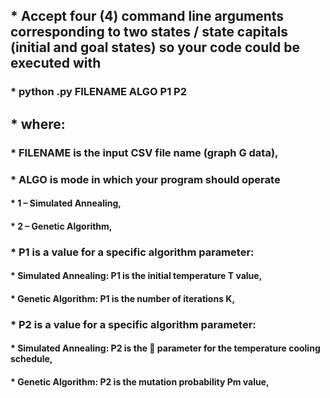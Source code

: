 ## * Accept four (4) command line arguments corresponding to two states / state capitals (initial and goal states) so your code could be executed with
### * python .py FILENAME ALGO P1 P2

## * where:
### * FILENAME is the input CSV file name (graph G data),
### * ALGO is mode in which your program should operate
#### * 1 – Simulated Annealing,
#### * 2 – Genetic Algorithm,

### * P1 is a value for a specific algorithm parameter:
#### * Simulated Annealing: P1 is the initial temperature T value,
#### * Genetic Algorithm: P1 is the number of iterations K,

### * P2 is a value for a specific algorithm parameter:
#### * Simulated Annealing: P2 is the  parameter for the temperature cooling schedule,
#### * Genetic Algorithm: P2 is the mutation probability Pm value,
